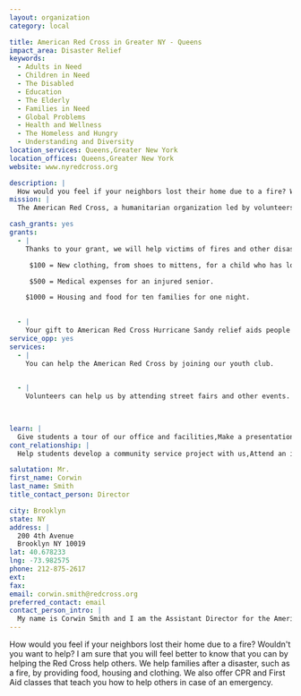 ```yaml
---
layout: organization
category: local

title: American Red Cross in Greater NY - Queens
impact_area: Disaster Relief
keywords: 
  - Adults in Need
  - Children in Need
  - The Disabled
  - Education
  - The Elderly
  - Families in Need
  - Global Problems
  - Health and Wellness
  - The Homeless and Hungry
  - Understanding and Diversity
location_services: Queens,Greater New York
location_offices: Queens,Greater New York
website: www.nyredcross.org

description: |
  How would you feel if your neighbors lost their home due to a fire? Wouldn't you want to help? I am sure that you will feel better to know that you can by helping the Red Cross help others. We help families after a disaster, such as a fire, by providing food, housing and clothing. We also offer CPR and First Aid classes that teach you how to help others in case of an emergency.
mission: |
  The American Red Cross, a humanitarian organization led by volunteers and people, guided by its Congressional Charter and the Fundamental Principles of the International Red Cross Movement, will provide relief to victims of disasters and help people prevent, prepare for, and respond to emergencies.

cash_grants: yes
grants: 
  - |
    Thanks to your grant, we will help victims of fires and other disasters.  Your contribution will help us provide vital services to people in need.

     $100 = New clothing, from shoes to mittens, for a child who has lost everything.

     $500 = Medical expenses for an injured senior.

    $1000 = Housing and food for ten families for one night.

    
  - |
    Your gift to American Red Cross Hurricane Sandy relief aids people affected by tropical activity in New York, helping the Red Cross prepare for and respond to the storms, and provide services such as food, shelter and emotional support to those affected across the state.
service_opp: yes
services: 
  - |
    You can help the American Red Cross by joining our youth club.

    
  - |
    Volunteers can help us by attending street fairs and other events.

    

learn: |
  Give students a tour of our office and facilities,Make a presentation about our organization,Speak over the phone about our work
cont_relationship: |
  Help students develop a community service project with us,Attend an in-school Check Award Assembly if we receive a grant,Help students tell local newspapers and media about their grant and/or project with us,Educate the school by leading a workshop,Collect pennies during the Penny Harvest next fall

salutation: Mr.
first_name: Corwin
last_name: Smith
title_contact_person: Director

city: Brooklyn
state: NY
address: |
  200 4th Avenue  
  Brooklyn NY 10019
lat: 40.678233
lng: -73.982575
phone: 212-875-2617
ext: 
fax: 
email: corwin.smith@redcross.org
preferred_contact: email
contact_person_intro: |
  My name is Corwin Smith and I am the Assistant Director for the American Red Cross .  I must say, all the schools we have had the pleasure in working with have been very helpful and welcoming.  All proceeds have been greatly appreciated and we look forward to working together this year!
---
```

How would you feel if your neighbors lost their home due to a fire? Wouldn't you want to help? I am sure that you will feel better to know that you can by helping the Red Cross help others. We help families after a disaster, such as a fire, by providing food, housing and clothing. We also offer CPR and First Aid classes that teach you how to help others in case of an emergency.